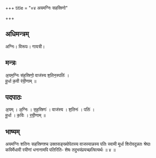 +++
title = "०४ अयमग्निः सहस्रिणो"

+++
## अधिमन्त्रम्
अग्निः। विरूपः। गायत्री।

## मन्त्रः
अ॒यम॒ग्निः स॑ह॒स्रिणो॒ वाज॑स्य श॒तिन॒स्पतिः॑ ।  
मू॒र्धा क॒वी र॑यी॒णाम् ॥

## पदपाठः
अ॒यम् । अ॒ग्निः । स॒ह॒स्रिणः॑ । वाज॑स्य । श॒तिनः॑ । पतिः॑ ।  
मू॒र्धा । क॒विः । र॒यी॒णाम् ॥

## भाष्यम्
अयमग्निः शतिनः सहस्रिणश्च उक्तसङ्ख्योपेतस्य वाजस्यान्नस्य पतिः स्वामी मूर्धा शिरोवदुन्नतः श्रेष्ठः कविर्मेधावी रयीणां धनानामपि पतिरिति- शेषः तदुभयंप्रयच्छत्वित्यर्थः ॥ ४ ॥